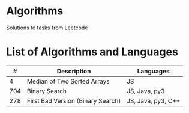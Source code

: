 # Algorithms

Solutions to tasks from Leetcode

# List of Algorithms and Languages

| #   | Description                       | Languages          |
| --- | --------------------------------- | ------------------ |
| 4   | Median of Two Sorted Arrays       | JS                 |
| 704 | Binary Search                     | JS, Java, py3      |
| 278 | First Bad Version (Binary Search) | JS, Java, py3, C++ |
